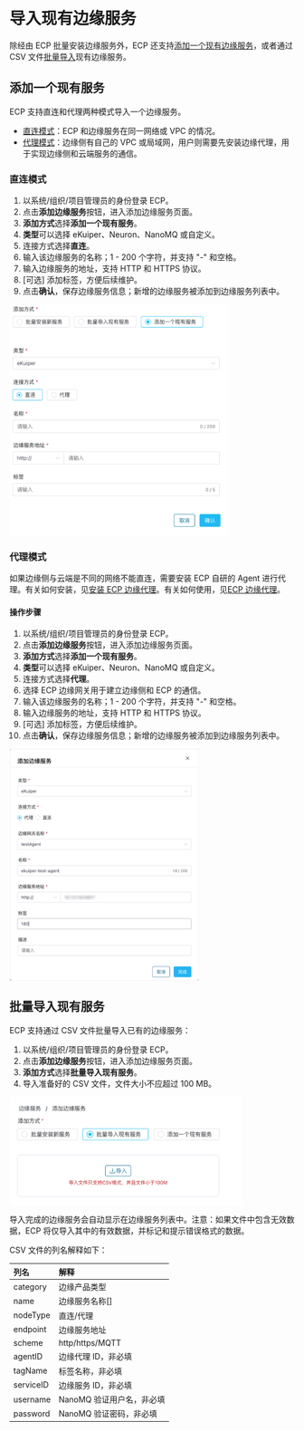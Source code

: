 # 导入现有边缘服务

除经由 ECP 批量安装边缘服务外，ECP 还支持[添加一个现有边缘服务](#添加一个现有服务)，或者通过 CSV 文件[批量导入](#批量导入现有服务)现有边缘服务。

## 添加一个现有服务

ECP 支持直连和代理两种模式导入一个边缘服务。

- [直连模式](#直连模式)：ECP 和边缘服务在同一网络或 VPC 的情况。
- [代理模式](#代理模式)：边缘侧有自己的 VPC 或局域网，用户则需要先安装边缘代理，用于实现边缘侧和云端服务的通信。

### 直连模式

1. 以系统/组织/项目管理员的身份登录 ECP。
2. 点击**添加边缘服务**按钮，进入添加边缘服务页面。
3. **添加方式**选择**添加一个现有服务**。
4. **类型**可以选择 eKuiper、Neuron、NanoMQ 或自定义。
5. 连接方式选择**直连**。
6. 输入该边缘服务的名称；1 - 200 个字符，并支持 "-" 和空格。
7. 输入边缘服务的地址，支持 HTTP 和 HTTPS 协议。
8. [可选] 添加标签，方便后续维护。
9. 点击**确认**，保存边缘服务信息；新增的边缘服务被添加到边缘服务列表中。

<img src="./_assets/edge-service-add.png" style="zoom:40%;" align="middle">

 

### 代理模式

如果边缘侧与云端是不同的网络不能直连，需要安装 ECP 自研的 Agent 进行代理。有关如何安装，见[安装 ECP 边缘代理](../install/install_edge_agent)。有关如何使用，见[ECP 边缘代理](./edge_agent_management.md)。

#### 操作步骤

1. 以系统/组织/项目管理员的身份登录 ECP。
2. 点击**添加边缘服务**按钮，进入添加边缘服务页面。
3. **添加方式**选择**添加一个现有服务**。
4. **类型**可以选择 eKuiper、Neuron、NanoMQ 或自定义。
5. 连接方式选择**代理**。
6. 选择 ECP 边缘网关用于建立边缘侧和 ECP 的通信。
7. 输入该边缘服务的名称；1 - 200 个字符，并支持 "-" 和空格。
8. 输入边缘服务的地址，支持 HTTP 和 HTTPS 协议。
9. [可选] 添加标签，方便后续维护。
10. 点击**确认**，保存边缘服务信息；新增的边缘服务被添加到边缘服务列表中。

<img src="./_assets/edge-service2-add.png" style="zoom:40%;" align="middle">

## 批量导入现有服务

ECP 支持通过 CSV 文件批量导入已有的边缘服务：

1. 以系统/组织/项目管理员的身份登录 ECP。
2. 点击**添加边缘服务**按钮，进入添加边缘服务页面。
3. **添加方式**选择**批量导入现有服务**。
4. 导入准备好的 CSV 文件，文件大小不应超过 100 MB。

<img src="./_assets/edge-batch-import.png" style="zoom:40%;" align="middle">

导入完成的边缘服务会自动显示在边缘服务列表中。注意：如果文件中包含无效数据，ECP 将仅导入其中的有效数据，并标记和提示错误格式的数据。

CSV 文件的列名解释如下：

| 列名 | 解释 |
| :------| :---------------|
|category|边缘产品类型|
|name|边缘服务名称[]|
|nodeType|直连/代理|
|endpoint|边缘服务地址|
|scheme|http/https/MQTT|
|agentID|边缘代理 ID，非必填|
|tagName|标签名称，非必填|
|serviceID|边缘服务 ID，非必填|
|username|NanoMQ 验证用户名，非必填|
|password|NanoMQ 验证密码，非必填|

